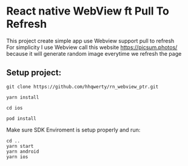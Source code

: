 # React native WebView ft Pull To Refresh 

This project create simple app use Webview support pull to refresh<br/>
For simplicity I use Webview call this website https://picsum.photos/ because it will generate random image everytime we refresh the page 


 ## Setup project:
 ```
 git clone https://github.com/hhqwerty/rn_webview_ptr.git

 yarn install

 cd ios

 pod install 
 ```
 Make sure SDK Enviroment is setup properly and run:
 ```
 cd ..
 yarn start
 yarn android
 yarn ios
```
